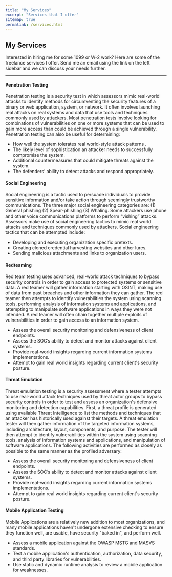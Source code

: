 ```yaml
---
title: "My Services"
excerpt: "Services that I offer"
sitemap: true
permalink: /services.html
---
```


## My Services

Interested in hiring me for some 1099 or W-2 work? Here are some of the freelance services I offer. Send me an email using the link on the left sidebar and we can discuss your needs further.

------

#### Penetration Testing

Penetration testing is a security test in which assessors mimic real-world attacks to identify methods for circumventing the security features of a binary or web application, system, or network. It often involves launching real attacks on real systems and data that use tools and techniques commonly used by attackers. Most penetration tests involve looking for combinations of vulnerabilities on one or more systems that can be used to gain more access than could be achieved through a single vulnerability. Penetration testing can also be useful for determining: 

* How well the system tolerates real world-style attack patterns .
* The likely level of sophistication an attacker needs to successfully compromise the system.
* Additional countermeasures that could mitigate threats against the system.
* The defenders’ ability to detect attacks and respond appropriately.

#### Social Engineering

Social engineering is a tactic used to persuade individuals to provide sensitive information and/or take action through seemingly trustworthy communications. The three major social engineering categories are: (1) General phishing (2) Spear-phishing (3) Whaling. Some attackers use phone and other voice communications platforms to perform “vishing” attacks. Assessors make use of social engineering tactics to mimic real world attacks and techniques commonly used by attackers. Social engineering tactics that can be attempted include:

* Developing and executing organization specific pretexts.
* Creating cloned credential harvesting websites and other lures.
* Sending malicious attachments and links to organization users.


#### Redteaming

Red team testing uses advanced, real-world attack techniques to bypass security controls in order to gain access to protected systems or sensitive data.  A red teamer will gather information starting with OSINT, making use of data from past breaches and other information they can gather. The red teamer then attempts to identify vulnerabilities the system using scanning tools, performing analysis of information systems and applications, and attempting to manipulate software applications in ways they were not intended. A red teamer will often chain together multiple exploits of vulnerabilities in order to gain access to an information system.

* Assess the overall security monitoring and defensiveness of client endpoints.
* Assess the SOC’s ability to detect and monitor attacks against client systems.
* Provide real-world insights regarding current information systems implementations.
* Attempt to gain real world insights regarding current client's security posture.

#### Threat Emulation

Threat emulation testing is a security assessment where a tester attempts to use real-world attack techniques used by threat actor groups to bypass security controls in order to test and assess an organization's defensive monitoring and detection capabilities. First, a threat profile is generated using available Threat Intelligence to list the methods and techniques that an attacker has historically used against their targets. A threat emulation tester will then gather information of the targeted information systems, including architecture, layout, components, and purpose. The tester will then attempt to identify vulnerabilities within the system using scanning tools, analysis of information systems and applications, and manipulation of software applications. The following activities are performed as closely as possible to the same manner as the profiled adversary:

* Assess the overall security monitoring and defensiveness of client endpoints.
* Assess the SOC’s ability to detect and monitor attacks against client systems.
* Provide real-world insights regarding current information systems implementations.
* Attempt to gain real world insights regarding current client's security posture.

#### Mobile Application Testing

Mobile Applications are a relatively new addition to most organizations, and many mobile applications haven't undergone extensive checking to ensure they function well, are usable, have security "baked in", and perform well.

* Assess a mobile application against the OWASP MSTG and MASVS standards.
* Test a mobile application's authentication, authorization, data security, and third party libraries for vulnerabilities.
* Use static and dynamic runtime analysis to review a mobile application for weaknesses.